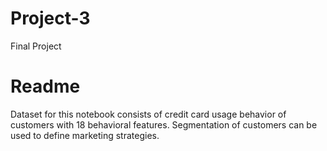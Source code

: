 # Project-3
Final Project

# Readme

Dataset for this notebook consists of credit card usage behavior of customers with 18 behavioral features. Segmentation of customers can be used to define marketing strategies.
